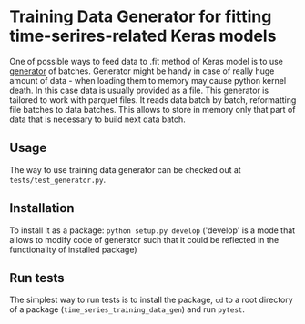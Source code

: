 # Training Data Generator for fitting time-serires-related Keras models

One of possible ways to feed data to .fit method of Keras model is to use 
[generator](https://www.tensorflow.org/api_docs/python/tf/keras/Model#fit) of batches. 
Generator might be handy in case of really huge amount of data - when loading them to memory
may cause python kernel death. In this case data is usually provided as a file. This generator
is tailored to work with parquet files. It reads data batch by batch, reformatting file batches
to data batches. This allows to store in memory only that part of data that is necessary to 
build next data batch.  
## Usage
The way to use training data generator can be checked out at `tests/test_generator.py`.
## Installation
To install it as a package: `python setup.py develop` ('develop' is a mode that allows to modify
code of generator such that it could be reflected in the functionality of installed package)
## Run tests
The simplest way to run tests is to install the package, `cd` to a root directory of a package 
(`time_series_training_data_gen`) and run `pytest`.
